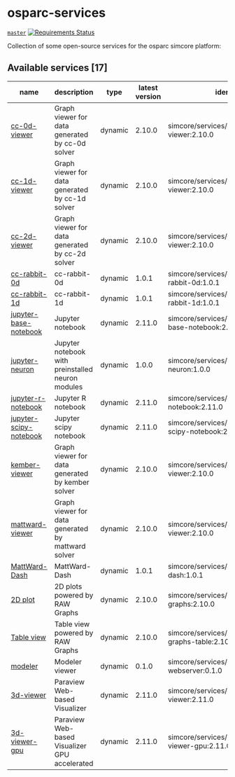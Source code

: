 # osparc-services

<!-- NOTE: when branched replace `master` in urls -->
[`master`](https://github.com/itisfoundation/osparc-services/tree/master)
[![Requirements Status](https://requires.io/github/ITISFoundation/osparc-services/requirements.svg?branch=master)](https://requires.io/github/ITISFoundation/osparc-services/requirements/?branch=master)

Collection of some open-source services for the osparc simcore platform:



<!-- TOC_BEGIN -->
<!-- Automaticaly produced by scripts/auto-doc/create-toc.py on 20190709 -->
## Available services [17]
|                                   name                                    |                     description                      |   type    |  latest version  |                        identifier                        |
|---------------------------------------------------------------------------|------------------------------------------------------|-----------|------------------|----------------------------------------------------------|
|  [cc-0d-viewer](services/dy-2Dgraph/use-cases/cc)                         |  Graph viewer for data generated by cc-0d solver     |  dynamic  |  2.10.0          |  simcore/services/dynamic/cc-0d-viewer:2.10.0            |
|  [cc-1d-viewer](services/dy-2Dgraph/use-cases/cc)                         |  Graph viewer for data generated by cc-1d solver     |  dynamic  |  2.10.0          |  simcore/services/dynamic/cc-1d-viewer:2.10.0            |
|  [cc-2d-viewer](services/dy-2Dgraph/use-cases/cc)                         |  Graph viewer for data generated by cc-2d solver     |  dynamic  |  2.10.0          |  simcore/services/dynamic/cc-2d-viewer:2.10.0            |
|  [cc-rabbit-0d](services/dy-dash/cc-rabbit-0d/src)                        |  cc-rabbit-0d                                        |  dynamic  |  1.0.1           |  simcore/services/dynamic/cc-rabbit-0d:1.0.1             |
|  [cc-rabbit-1d](services/dy-dash/cc-rabbit-1d/src)                        |  cc-rabbit-1d                                        |  dynamic  |  1.0.1           |  simcore/services/dynamic/cc-rabbit-1d:1.0.1             |
|  [jupyter-base-notebook](services/dy-jupyter/services/dy-jupyter)         |  Jupyter notebook                                    |  dynamic  |  2.11.0          |  simcore/services/dynamic/jupyter-base-notebook:2.11.0   |
|  [jupyter-neuron](services/dy-jupyter-extensions/neuron/)                 |  Jupyter notebook with preinstalled neuron modules   |  dynamic  |  1.0.0           |  simcore/services/dynamic/jupyter-neuron:1.0.0           |
|  [jupyter-r-notebook](services/dy-jupyter/services/dy-jupyter)            |  Jupyter R notebook                                  |  dynamic  |  2.11.0          |  simcore/services/dynamic/jupyter-r-notebook:2.11.0      |
|  [jupyter-scipy-notebook](services/dy-jupyter/services/dy-jupyter)        |  Jupyter scipy notebook                              |  dynamic  |  2.11.0          |  simcore/services/dynamic/jupyter-scipy-notebook:2.11.0  |
|  [kember-viewer](services/dy-2Dgraph/use-cases/kember)                    |  Graph viewer for data generated by kember solver    |  dynamic  |  2.10.0          |  simcore/services/dynamic/kember-viewer:2.10.0           |
|  [mattward-viewer](services/dy-2Dgraph/use-cases/mattward)                |  Graph viewer for data generated by mattward solver  |  dynamic  |  2.10.0          |  simcore/services/dynamic/mattward-viewer:2.10.0         |
|  [MattWard-Dash](services/dy-dash/mattward-dash/src)                      |  MattWard-Dash                                       |  dynamic  |  1.0.1           |  simcore/services/dynamic/mattward-dash:1.0.1            |
|  [2D plot](services/dy-raw-graphs/services/dy-raw-graphs)                 |  2D plots powered by RAW Graphs                      |  dynamic  |  2.10.0          |  simcore/services/dynamic/raw-graphs:2.10.0              |
|  [Table view](services/dy-raw-graphs/services/dy-raw-graphs)              |  Table view powered by RAW Graphs                    |  dynamic  |  2.10.0          |  simcore/services/dynamic/raw-graphs-table:2.10.0        |
|  [modeler](services/dy-modeling/services/dy-modeling/server)              |  Modeler viewer                                      |  dynamic  |  0.1.0           |  simcore/services/dynamic/modeler-webserver:0.1.0        |
|  [3d-viewer](services/dy-3dvis/services/dy-3dvis/simcoreparaviewweb)      |  Paraview Web-based Visualizer                       |  dynamic  |  2.11.0          |  simcore/services/dynamic/3d-viewer:2.11.0               |
|  [3d-viewer-gpu](services/dy-3dvis/services/dy-3dvis/simcoreparaviewweb)  |  Paraview Web-based Visualizer GPU accelerated       |  dynamic  |  2.11.0          |  simcore/services/dynamic/3d-viewer-gpu:2.11.0           |
<!-- TOC_END -->


